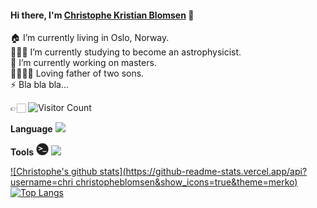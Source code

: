 #### Hi there, I'm [Christophe Kristian Blomsen](https://github.com/christopheblomsen) 👋

🏠 I’m currently living in Oslo, Norway. <br/>
:student:‍💻 I’m currently studying to become an astrophysicist.<br/>
🔭 I’m currently working on masters.<br/>
:family_man_woman_boy_boy: Loving father of two sons. <br/>
⚡ Bla bla bla...

👉🏻 ![Visitor Count](https://profile-counter.glitch.me/christopheblomsen/count.svg)

**Language**
<code><img height="30" src="https://raw.githubusercontent.com/christopheblomsen/christopheblomsen/blob/main/images/c-logo-icon-28389.png"></code>

**Tools**
<code><img height="20" src="https://raw.githubusercontent.com/github/explore/80688e429a7d4ef2fca1e82350fe8e3517d3494d/topics/terminal/terminal.png"></code>
<code><img height="30" src="https://cdn.jsdelivr.net/gh/devicons/devicon/icons/python/python-original.svg" /></code>

[![Christophe's github stats](https://github-readme-stats.vercel.app/api?username=chri christopheblomsen&show_icons=true&theme=merko)](https://github.com/christopheblomsen)
[![Top Langs](https://github-readme-stats.vercel.app/api/top-langs/?username=christopheblomsen&layout=compact&theme=merko)](https://github.com/christopheblomsen/github-readme-stats) 
